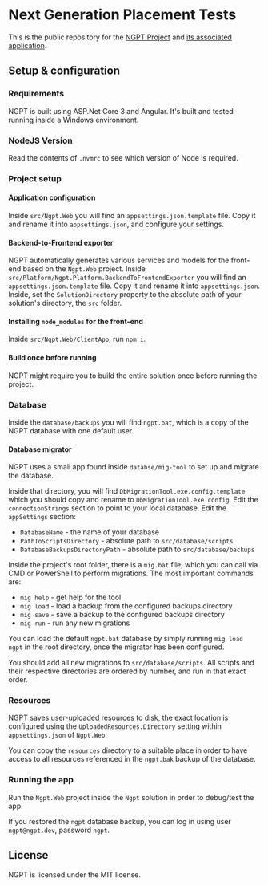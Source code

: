 # Next Generation Placement Tests

This is the public repository for the [NGPT Project](https://nextgenplacement.org/) and [its associated application](https://app.nextgenplacement.org/).

## Setup & configuration

### Requirements

NGPT is built using ASP.Net Core 3 and Angular.
It's built and tested running inside a Windows environment.

### NodeJS Version

Read the contents of `.nvmrc` to see which version of Node is required.

### Project setup

#### Application configuration

Inside `src/Ngpt.Web` you will find an `appsettings.json.template` file. Copy it and rename it into `appsettings.json`, and configure your settings.

#### Backend-to-Frontend exporter

NGPT automatically generates various services and models for the front-end based on the `Ngpt.Web` project.
Inside `src/Platform/Ngpt.Platform.BackendToFrontendExporter` you will find an `appsettings.json.template` file. Copy it and rename it into `appsettings.json`. Inside, set the `SolutionDirectory` property to the absolute path of your solution's directory, the `src` folder.

#### Installing `node_modules` for the front-end

Inside `src/Ngpt.Web/ClientApp`, run `npm i`.

#### Build once before running

NGPT might require you to build the entire solution once before running the project.

### Database

Inside the `database/backups` you will find `ngpt.bat`, which is a copy of the NGPT database with one default user.

#### Database migrator

NGPT uses a small app found inside `databse/mig-tool` to set up and migrate the database.

Inside that directory, you will find `DbMigrationTool.exe.config.template` which you should copy and rename to `DbMigrationTool.exe.config`.
Edit the `connectionStrings` section to point to your local database.
Edit the `appSettings` section:
- `DatabaseName` - the name of your database
- `PathToScriptsDirectory` - absolute path to `src/database/scripts`
- `DatabaseBackupsDirectoryPath` - absolute path to `src/database/backups`

Inside the project's root folder, there is a `mig.bat` file, which you can call via CMD or PowerShell to perform migrations. The most important commands are:
- `mig help` - get help for the tool
- `mig load` - load a backup from the configured backups directory
- `mig save` - save a backup to the configured backups directory
- `mig run` - run any new migrations

You can load the default `ngpt.bat` database by simply running `mig load ngpt` in the root directory, once the migrator has been configured.

You should add all new migrations to `src/database/scripts`. All scripts and their respective directories are ordered by number, and run in that exact order.

### Resources

NGPT saves user-uploaded resources to disk, the exact location is configured using the `UploadedResources.Directory` setting within `appsettings.json` of `Ngpt.Web`.

You can copy the `resources` directory to a suitable place in order to have access to all resources referenced in the `ngpt.bak` backup of the database.

### Running the app

Run the `Ngpt.Web` project inside the `Ngpt` solution in order to debug/test the app.

If you restored the `ngpt` database backup, you can log in using user `ngpt@ngpt.dev`, password `ngpt`.

## License

NGPT is licensed under the MIT license.